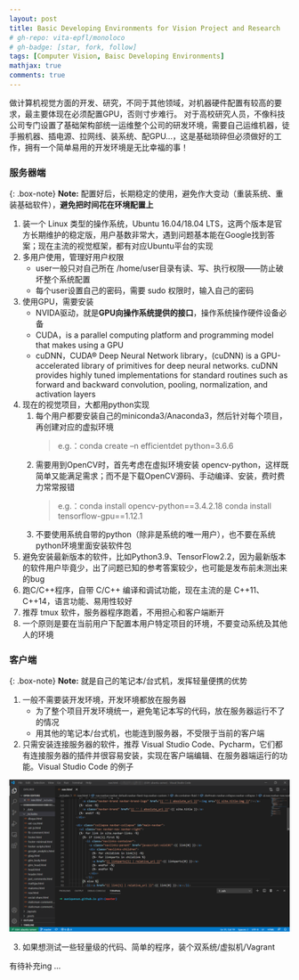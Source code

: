 ```yaml
---
layout: post
title: Basic Developing Environments for Vision Project and Research
# gh-repo: vita-epfl/monoloco
# gh-badge: [star, fork, follow]
tags: [Computer Vision, Baisc Developing Environments]
mathjax: true
comments: true
---
```


做计算机视觉方面的开发、研究，不同于其他领域，对机器硬件配置有较高的要求，最主要体现在必须配置GPU，否则寸步难行。
对于高校研究人员，不像科技公司专门设置了基础架构部统一运维整个公司的研发环境，需要自己运维机器，徒手搬机器、插电源、拉网线、装系统、配GPU...，这是基础琐碎但必须做好的工作，拥有一个简单易用的开发环境是无比幸福的事！

### 服务器端

{: .box-note}
**Note:** 配置好后，长期稳定的使用，避免作大变动（重装系统、重装基础软件），**避免把时间花在环境配置上**

1.	装一个 Linux 类型的操作系统，Ubuntu 16.04/18.04 LTS，这两个版本是官方长期维护的稳定版，用户基数非常大，遇到问题基本能在Google找到答案；现在主流的视觉框架，都有对应Ubuntu平台的实现
2.	多用户使用，管理好用户权限
    - user一般只对自己所在 /home/user目录有读、写、执行权限——防止破坏整个系统配置
    - 每个user设置自己的密码，需要 sudo 权限时，输入自己的密码
3.	使用GPU，需要安装
    - NVIDA驱动，就是**GPU向操作系统提供的接口**，操作系统操作硬件设备必备
    - CUDA，is a parallel computing platform and programming model that makes using a GPU
    - cuDNN，CUDA® Deep Neural Network library，(cuDNN) is a GPU-accelerated library of primitives for deep neural networks. cuDNN provides highly tuned implementations for standard routines such as forward and backward convolution, pooling, normalization, and activation layers
4.	现在的视觉项目，大都用python实现
    1. 每个用户都要安装自己的miniconda3/Anaconda3，然后针对每个项目，再创建对应的虚拟环境
        > e.g.：conda create –n efficientdet python=3.6.6
    2. 需要用到OpenCV时，首先考虑在虚拟环境安装 opencv-python，这样既简单又能满足需求；而不是下载OpenCV源码、手动编译、安装，费时费力常常报错
	    > e.g.：conda install opencv-python==3.4.2.18
		>	    conda install tensorflow-gpu==1.12.1
    3. 不要使用系统自带的python（除非是系统的唯一用户），也不要在系统python环境里面安装软件包
5.	避免安装最新版本的软件，比如Python3.9、TensorFlow2.2，因为最新版本的软件用户毕竟少，出了问题已知的参考答案较少，也可能是发布前未测出来的bug
6.	跑C/C++程序，自带 C/C++ 编译和调试功能，现在主流的是 C++11、C++14，语言功能、易用性较好
7.	推荐 tmux 软件，服务器程序跑着，不用担心和客户端断开
8.	一个原则是要在当前用户下配置本用户特定项目的环境，不要变动系统及其他人的环境

### 客户端

{: .box-note}
**Note:** 就是自己的笔记本/台式机，发挥轻量便携的优势

1.	一般不需要装开发环境，开发环境都放在服务器
    - 为了整个项目开发环境统一，避免笔记本写的代码，放在服务器运行不了的情况
    - 用其他的笔记本/台式机，也能连到服务器，不受限于当前的客户端
2.	只需安装连接服务器的软件，推荐 Visual Studio Code、Pycharm，它们都有连接服务器的插件并很容易安装，实现在客户端编辑、在服务器端运行的功能。Visual Studio Code 的例子

![](../img/vscode.png)

3.	如果想测试一些轻量级的代码、简单的程序，装个双系统/虚拟机/Vagrant


有待补充ing ...
